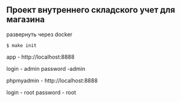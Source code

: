 ## Проект внутреннего складского учет для магазина

развернуть через docker
```
$ make init
```
app - http://localhost:8888

login - admin
password -admin

phpmyadmin - http://localhost:8888

login - root
password - root
